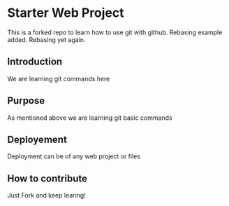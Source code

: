# Starter Web Project

This is a forked repo to learn how to use git with github. Rebasing example added. Rebasing yet again.

## Introduction

We are learning git commands here

## Purpose

As mentioned above we are learning git basic commands

## Deployement

Deployment can be of any web project or files

## How to contribute

Just Fork and keep learing!